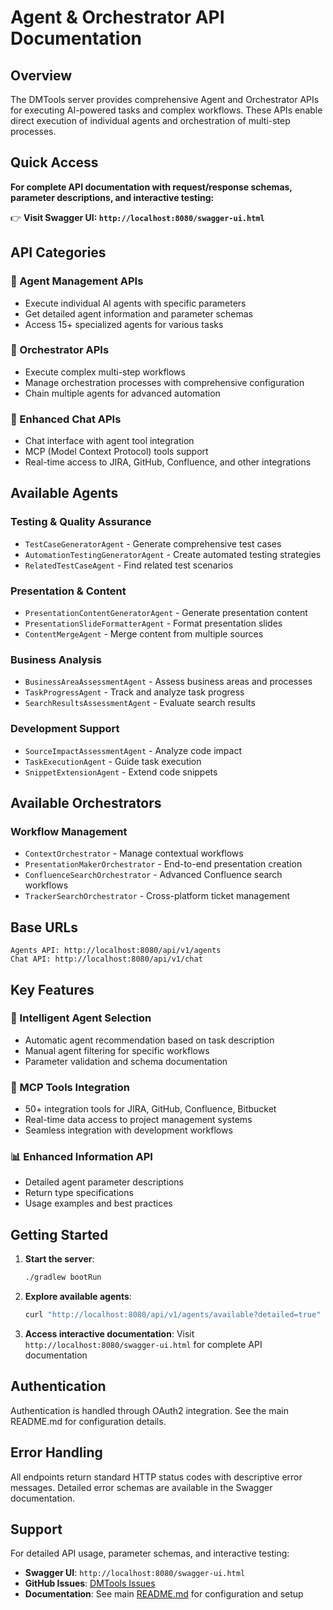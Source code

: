 # Agent & Orchestrator API Documentation

## Overview

The DMTools server provides comprehensive Agent and Orchestrator APIs for executing AI-powered tasks and complex workflows. These APIs enable direct execution of individual agents and orchestration of multi-step processes.

## Quick Access

**For complete API documentation with request/response schemas, parameter descriptions, and interactive testing:**

👉 **Visit Swagger UI: `http://localhost:8080/swagger-ui.html`**

## API Categories

### 🤖 Agent Management APIs
- Execute individual AI agents with specific parameters
- Get detailed agent information and parameter schemas
- Access 15+ specialized agents for various tasks

### 🔄 Orchestrator APIs
- Execute complex multi-step workflows
- Manage orchestration processes with comprehensive configuration
- Chain multiple agents for advanced automation

### 💬 Enhanced Chat APIs
- Chat interface with agent tool integration
- MCP (Model Context Protocol) tools support
- Real-time access to JIRA, GitHub, Confluence, and other integrations

## Available Agents

### Testing & Quality Assurance
- `TestCaseGeneratorAgent` - Generate comprehensive test cases
- `AutomationTestingGeneratorAgent` - Create automated testing strategies
- `RelatedTestCaseAgent` - Find related test scenarios

### Presentation & Content
- `PresentationContentGeneratorAgent` - Generate presentation content
- `PresentationSlideFormatterAgent` - Format presentation slides
- `ContentMergeAgent` - Merge content from multiple sources

### Business Analysis
- `BusinessAreaAssessmentAgent` - Assess business areas and processes
- `TaskProgressAgent` - Track and analyze task progress
- `SearchResultsAssessmentAgent` - Evaluate search results

### Development Support
- `SourceImpactAssessmentAgent` - Analyze code impact
- `TaskExecutionAgent` - Guide task execution
- `SnippetExtensionAgent` - Extend code snippets

## Available Orchestrators

### Workflow Management
- `ContextOrchestrator` - Manage contextual workflows
- `PresentationMakerOrchestrator` - End-to-end presentation creation
- `ConfluenceSearchOrchestrator` - Advanced Confluence search workflows
- `TrackerSearchOrchestrator` - Cross-platform ticket management

## Base URLs

```
Agents API: http://localhost:8080/api/v1/agents
Chat API: http://localhost:8080/api/v1/chat
```

## Key Features

### 🎯 Intelligent Agent Selection
- Automatic agent recommendation based on task description
- Manual agent filtering for specific workflows
- Parameter validation and schema documentation

### 🔧 MCP Tools Integration
- 50+ integration tools for JIRA, GitHub, Confluence, Bitbucket
- Real-time data access to project management systems
- Seamless integration with development workflows

### 📊 Enhanced Information API
- Detailed agent parameter descriptions
- Return type specifications
- Usage examples and best practices

## Getting Started

1. **Start the server**:
   ```bash
   ./gradlew bootRun
   ```

2. **Explore available agents**:
   ```bash
   curl "http://localhost:8080/api/v1/agents/available?detailed=true"
   ```

3. **Access interactive documentation**:
   Visit `http://localhost:8080/swagger-ui.html` for complete API documentation

## Authentication

Authentication is handled through OAuth2 integration. See the main README.md for configuration details.

## Error Handling

All endpoints return standard HTTP status codes with descriptive error messages. Detailed error schemas are available in the Swagger documentation.

## Support

For detailed API usage, parameter schemas, and interactive testing:
- **Swagger UI**: `http://localhost:8080/swagger-ui.html`
- **GitHub Issues**: [DMTools Issues](https://github.com/IstiN/dmtools/issues)
- **Documentation**: See main [README.md](README.md) for configuration and setup 